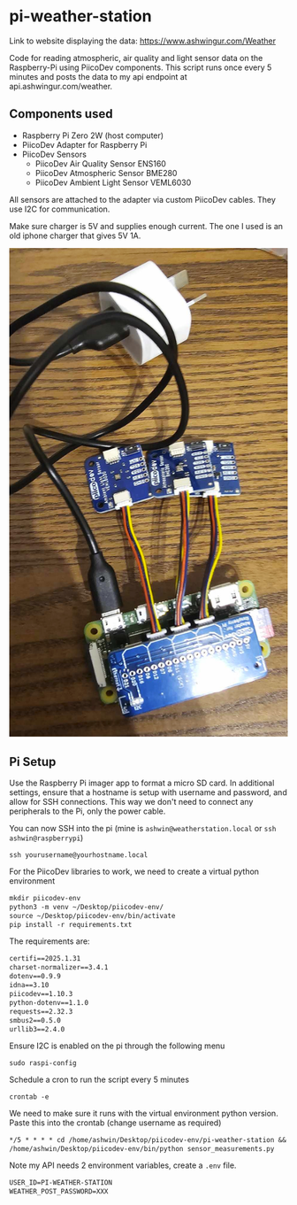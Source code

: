 # pi-weather-station

Link to website displaying the data: https://www.ashwingur.com/Weather

Code for reading atmospheric, air quality and light sensor data on the Raspberry-Pi using PiicoDev components. This script runs once every 5 minutes and posts the data to my api endpoint at api.ashwingur.com/weather.

## Components used

- Raspberry Pi Zero 2W (host computer)
- PiicoDev Adapter for Raspberry Pi
- PiicoDev Sensors
  - PiicoDev Air Quality Sensor ENS160
  - PiicoDev Atmospheric Sensor BME280
  - PiicoDev Ambient Light Sensor VEML6030

All sensors are attached to the adapter via custom PiicoDev cables. They use I2C for communication.

Make sure charger is 5V and supplies enough current. The one I used is an old iphone charger that gives 5V 1A.

![Physical Setup](setup.jpg)

## Pi Setup

Use the Raspberry Pi imager app to format a micro SD card. In additional settings, ensure that a hostname is setup with username and password, and allow for SSH connections. This way we don't need to connect any peripherals to the Pi, only the power cable.

You can now SSH into the pi (mine is `ashwin@weatherstation.local` or `ssh ashwin@raspberrypi`)

```
ssh yourusername@yourhostname.local
```

For the PiicoDev libraries to work, we need to create a virtual python environment

```
mkdir piicodev-env
python3 -m venv ~/Desktop/piicodev-env/
source ~/Desktop/piicodev-env/bin/activate
pip install -r requirements.txt
```

The requirements are:

```
certifi==2025.1.31
charset-normalizer==3.4.1
dotenv==0.9.9
idna==3.10
piicodev==1.10.3
python-dotenv==1.1.0
requests==2.32.3
smbus2==0.5.0
urllib3==2.4.0
```

Ensure I2C is enabled on the pi through the following menu

```
sudo raspi-config
```

Schedule a cron to run the script every 5 minutes

```
crontab -e
```

We need to make sure it runs with the virtual environment python version. Paste this into the crontab (change username as required)

```
*/5 * * * * cd /home/ashwin/Desktop/piicodev-env/pi-weather-station && /home/ashwin/Desktop/piicodev-env/bin/python sensor_measurements.py
```

Note my API needs 2 environment variables, create a `.env` file.

```
USER_ID=PI-WEATHER-STATION
WEATHER_POST_PASSWORD=XXX
```
